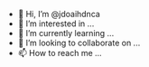 - 👋 Hi, I’m @jdoaihdnca
- 👀 I’m interested in ...
- 🌱 I’m currently learning ...
- 💞️ I’m looking to collaborate on ...
- 📫 How to reach me ...

<!---
jdoaihdnca/jdoaihdnca is a ✨ special ✨ repository because its `README.md` (this file) appears on your GitHub profile.
You can click the Preview link to take a look at your changes.
--->

